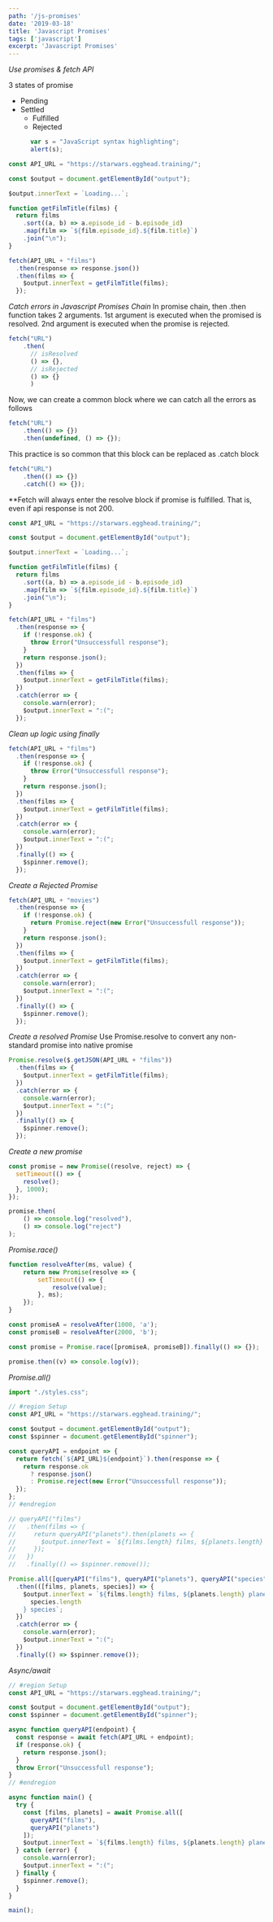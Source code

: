 ```yaml
---
path: '/js-promises'
date: '2019-03-18'
title: 'Javascript Promises'
tags: ['javascript']
excerpt: 'Javascript Promises'
---
```


*Use promises & fetch API*

3 states of promise

* Pending
* Settled
    * Fulfilled
    * Rejected

```js
      var s = "JavaScript syntax highlighting";
      alert(s);
```

```js
const API_URL = "https://starwars.egghead.training/";

const $output = document.getElementById("output");

$output.innerText = `Loading...`;

function getFilmTitle(films) {
  return films
    .sort((a, b) => a.episode_id - b.episode_id)
    .map(film => `${film.episode_id}.${film.title}`)
    .join("\n");
}

fetch(API_URL + "films")
  .then(response => response.json())
  .then(films => {
    $output.innerText = getFilmTitle(films);
  });
```

*Catch errors in Javascript Promises Chain*
In promise chain, then .then function takes 2 arguments. 1st argument is executed when the promised is resolved. 2nd argument is executed when the promise is rejected.

```js
fetch("URL")
    .then(
      // isResolved
      () => {},
      // isRejected
      () => {}
      )     
```

Now, we can create a common block where we can catch all the errors as follows 

```js
fetch("URL")
    .then(() => {})
    .then(undefined, () => {});
```

This practice is so common that this block can be replaced as .catch block

```js
fetch("URL")
    .then(() => {})
    .catch(() => {});
```

**Fetch will always enter the resolve block if promise is fulfilled. That is, even if api response is not 200.

```js
const API_URL = "https://starwars.egghead.training/";

const $output = document.getElementById("output");

$output.innerText = `Loading...`;

function getFilmTitle(films) {
  return films
    .sort((a, b) => a.episode_id - b.episode_id)
    .map(film => `${film.episode_id}.${film.title}`)
    .join("\n");
}

fetch(API_URL + "films")
  .then(response => {
    if (!response.ok) {
      throw Error("Unsuccessfull response");
    }
    return response.json();
  })
  .then(films => {
    $output.innerText = getFilmTitle(films);
  })
  .catch(error => {
    console.warn(error);
    $output.innerText = ":(";
  });
```

*Clean up logic using finally*

```js
fetch(API_URL + "films")
  .then(response => {
    if (!response.ok) {
      throw Error("Unsuccessfull response");
    }
    return response.json();
  })
  .then(films => {
    $output.innerText = getFilmTitle(films);
  })
  .catch(error => {
    console.warn(error);
    $output.innerText = ":(";
  })
  .finally(() => {
    $spinner.remove();
  });
```

*Create a Rejected Promise*

```js
fetch(API_URL + "movies")
  .then(response => {
    if (!response.ok) {
      return Promise.reject(new Error("Unsuccessfull response"));
    }
    return response.json();
  })
  .then(films => {
    $output.innerText = getFilmTitle(films);
  })
  .catch(error => {
    console.warn(error);
    $output.innerText = ":(";
  })
  .finally(() => {
    $spinner.remove();
  });
```

*Create a resolved Promise*
Use Promise.resolve to convert any non-standard promise into native promise

```js
Promise.resolve($.getJSON(API_URL + "films"))  
  .then(films => {
    $output.innerText = getFilmTitle(films);
  })
  .catch(error => {
    console.warn(error);
    $output.innerText = ":(";
  })
  .finally(() => {
    $spinner.remove();
  });
```

*Create a new promise*

```js
const promise = new Promise((resolve, reject) => {
  setTimeout(() => {
    resolve();
  }, 1000);
});

promise.then(
    () => console.log("resolved"),
    () => console.log("reject")
);

```

*Promise.race()*

```js
function resolveAfter(ms, value) {
    return new Promise(resolve => {
        setTimeout(() => {
            resolve(value);
        }, ms);
    });
}

const promiseA = resolveAfter(1000, 'a');
const promiseB = resolveAfter(2000, 'b');

const promise = Promise.race([promiseA, promiseB]).finally(() => {});

promise.then((v) => console.log(v));
```

*Promise.all()*

```js
import "./styles.css";

// #region Setup
const API_URL = "https://starwars.egghead.training/";

const $output = document.getElementById("output");
const $spinner = document.getElementById("spinner");

const queryAPI = endpoint => {
  return fetch(`${API_URL}${endpoint}`).then(response => {
    return response.ok
      ? response.json()
      : Promise.reject(new Error("Unsuccessfull response"));
  });
};
// #endregion

// queryAPI("films")
//   .then(films => {
//     return queryAPI("planets").then(planets => {
//       $output.innerText = `${films.length} films, ${planets.length} planets`;
//     });
//   })
//   .finally(() => $spinner.remove());

Promise.all([queryAPI("films"), queryAPI("planets"), queryAPI("species")])
  .then(([films, planets, species]) => {
    $output.innerText = `${films.length} films, ${planets.length} planets and ${
      species.length
    } species`;
  })
  .catch(error => {
    console.warn(error);
    $output.innerText = ":(";
  })
  .finally(() => $spinner.remove());
```

*Async/await*

```js
// #region Setup
const API_URL = "https://starwars.egghead.training/";

const $output = document.getElementById("output");
const $spinner = document.getElementById("spinner");

async function queryAPI(endpoint) {
  const response = await fetch(API_URL + endpoint);
  if (response.ok) {
    return response.json();
  }
  throw Error("Unsuccessfull response");
}
// #endregion

async function main() {
  try {
    const [films, planets] = await Promise.all([
      queryAPI("films"),
      queryAPI("planets")
    ]);
    $output.innerText = `${films.length} films, ${planets.length} planets`;
  } catch (error) {
    console.warn(error);
    $output.innerText = ":(";
  } finally {
    $spinner.remove();
  }
}

main();
```
